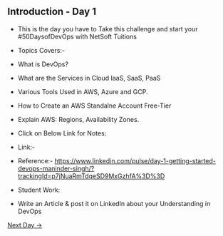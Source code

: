## Introduction - Day 1

- This is the day you have to Take this challenge and start your #50DaysofDevOps with 
  NetSoft Tuitions
  
- Topics Covers:-
- What is DevOps?
- What are the Services in Cloud IaaS, SaaS, PaaS
- Various Tools Used in AWS, Azure and GCP.
- How to Create an AWS Standalne Account Free-Tier
- Explain AWS: Regions, Availability Zones.
- Click on Below Link for Notes:
- Link:-
- Reference:- https://www.linkedin.com/pulse/day-1-getting-started-devops-maninder-singh/?trackingId=p7jNuaRmTdqeSD9MxGzhfA%3D%3D

- Student Work:
- Write an Article & post it on LinkedIn about your Understanding in DevOps

[Next Day →](../day02/README.md)
